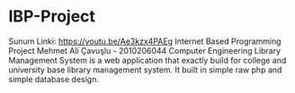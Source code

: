 # IBP-Project
Sunum Linki: https://youtu.be/Ae3kzx4PAEg Internet Based Programming Project Mehmet Ali Çavuşlu - 2010206044 Computer Engineering Library Management System is a web application that exactly build for college and university base library management system. It built in simple raw php and simple database design.
